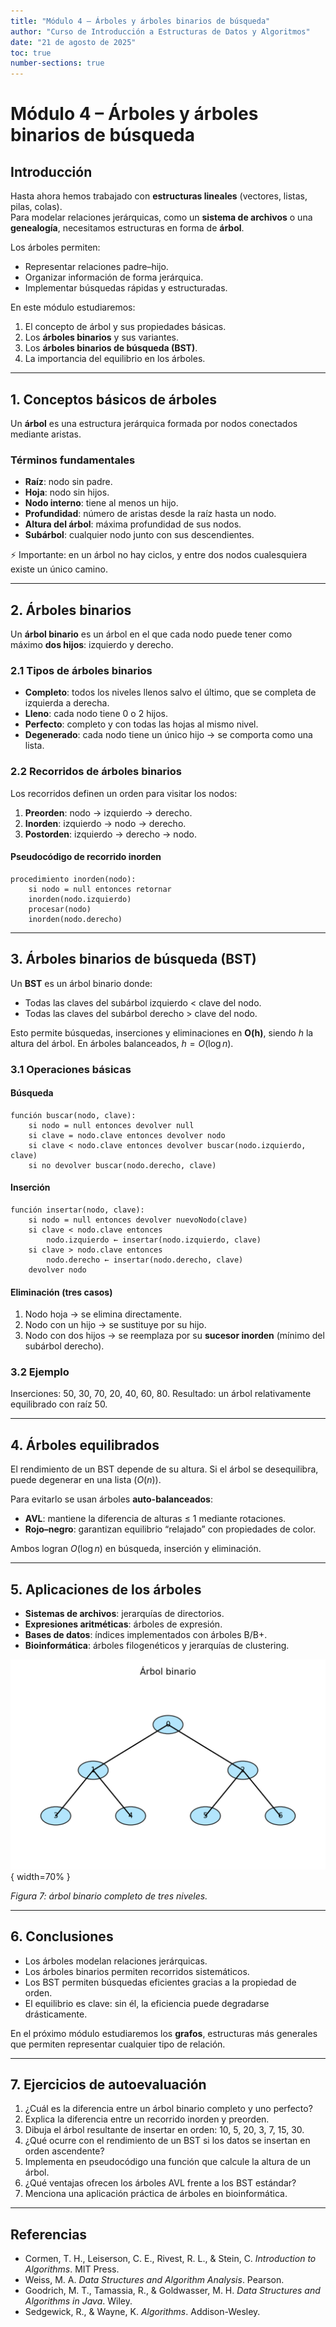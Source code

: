```yaml
---
title: "Módulo 4 – Árboles y árboles binarios de búsqueda"
author: "Curso de Introducción a Estructuras de Datos y Algoritmos"
date: "21 de agosto de 2025"
toc: true
number-sections: true
---
```


# Módulo 4 – Árboles y árboles binarios de búsqueda

## Introducción

Hasta ahora hemos trabajado con **estructuras lineales** (vectores, listas, pilas, colas).  
Para modelar relaciones jerárquicas, como un **sistema de archivos** o una **genealogía**, necesitamos estructuras en forma de **árbol**.  

Los árboles permiten:  
- Representar relaciones padre–hijo.  
- Organizar información de forma jerárquica.  
- Implementar búsquedas rápidas y estructuradas.  

En este módulo estudiaremos:  
1. El concepto de árbol y sus propiedades básicas.  
2. Los **árboles binarios** y sus variantes.  
3. Los **árboles binarios de búsqueda (BST)**.  
4. La importancia del equilibrio en los árboles.  

---

## 1. Conceptos básicos de árboles

Un **árbol** es una estructura jerárquica formada por nodos conectados mediante aristas.  

### Términos fundamentales

- **Raíz**: nodo sin padre.  
- **Hoja**: nodo sin hijos.  
- **Nodo interno**: tiene al menos un hijo.  
- **Profundidad**: número de aristas desde la raíz hasta un nodo.  
- **Altura del árbol**: máxima profundidad de sus nodos.  
- **Subárbol**: cualquier nodo junto con sus descendientes.  

⚡ Importante: en un árbol no hay ciclos, y entre dos nodos cualesquiera existe un único camino.

---

## 2. Árboles binarios

Un **árbol binario** es un árbol en el que cada nodo puede tener como máximo **dos hijos**: izquierdo y derecho.

### 2.1 Tipos de árboles binarios

- **Completo**: todos los niveles llenos salvo el último, que se completa de izquierda a derecha.  
- **Lleno**: cada nodo tiene 0 o 2 hijos.  
- **Perfecto**: completo y con todas las hojas al mismo nivel.  
- **Degenerado**: cada nodo tiene un único hijo → se comporta como una lista.  

### 2.2 Recorridos de árboles binarios

Los recorridos definen un orden para visitar los nodos:

1. **Preorden**: nodo → izquierdo → derecho.  
2. **Inorden**: izquierdo → nodo → derecho.  
3. **Postorden**: izquierdo → derecho → nodo.  

#### Pseudocódigo de recorrido inorden

```text
procedimiento inorden(nodo):
    si nodo = null entonces retornar
    inorden(nodo.izquierdo)
    procesar(nodo)
    inorden(nodo.derecho)
```

---

## 3. Árboles binarios de búsqueda (BST)

Un **BST** es un árbol binario donde:

* Todas las claves del subárbol izquierdo < clave del nodo.
* Todas las claves del subárbol derecho > clave del nodo.

Esto permite búsquedas, inserciones y eliminaciones en **O(h)**, siendo *h* la altura del árbol.
En árboles balanceados, $h = O(\log n)$.

### 3.1 Operaciones básicas

#### Búsqueda

```text
función buscar(nodo, clave):
    si nodo = null entonces devolver null
    si clave = nodo.clave entonces devolver nodo
    si clave < nodo.clave entonces devolver buscar(nodo.izquierdo, clave)
    si no devolver buscar(nodo.derecho, clave)
```

#### Inserción

```text
función insertar(nodo, clave):
    si nodo = null entonces devolver nuevoNodo(clave)
    si clave < nodo.clave entonces
        nodo.izquierdo ← insertar(nodo.izquierdo, clave)
    si clave > nodo.clave entonces
        nodo.derecho ← insertar(nodo.derecho, clave)
    devolver nodo
```

#### Eliminación (tres casos)

1. Nodo hoja → se elimina directamente.
2. Nodo con un hijo → se sustituye por su hijo.
3. Nodo con dos hijos → se reemplaza por su **sucesor inorden** (mínimo del subárbol derecho).

### 3.2 Ejemplo

Inserciones: 50, 30, 70, 20, 40, 60, 80.
Resultado: un árbol relativamente equilibrado con raíz 50.

---

## 4. Árboles equilibrados

El rendimiento de un BST depende de su altura.
Si el árbol se desequilibra, puede degenerar en una lista ($O(n)$).

Para evitarlo se usan árboles **auto-balanceados**:

* **AVL**: mantiene la diferencia de alturas ≤ 1 mediante rotaciones.
* **Rojo–negro**: garantizan equilibrio “relajado” con propiedades de color.

Ambos logran $O(\log n)$ en búsqueda, inserción y eliminación.

---

## 5. Aplicaciones de los árboles

* **Sistemas de archivos**: jerarquías de directorios.
* **Expresiones aritméticas**: árboles de expresión.
* **Bases de datos**: índices implementados con árboles B/B+.
* **Bioinformática**: árboles filogenéticos y jerarquías de clustering.

![Árbol binario](../images/binary_tree.png){ width=70% }

*Figura 7: árbol binario completo de tres niveles.*

---

## 6. Conclusiones

* Los árboles modelan relaciones jerárquicas.
* Los árboles binarios permiten recorridos sistemáticos.
* Los BST permiten búsquedas eficientes gracias a la propiedad de orden.
* El equilibrio es clave: sin él, la eficiencia puede degradarse drásticamente.

En el próximo módulo estudiaremos los **grafos**, estructuras más generales que permiten representar cualquier tipo de relación.

---

## 7. Ejercicios de autoevaluación

1. ¿Cuál es la diferencia entre un árbol binario completo y uno perfecto?
2. Explica la diferencia entre un recorrido inorden y preorden.
3. Dibuja el árbol resultante de insertar en orden: 10, 5, 20, 3, 7, 15, 30.
4. ¿Qué ocurre con el rendimiento de un BST si los datos se insertan en orden ascendente?
5. Implementa en pseudocódigo una función que calcule la altura de un árbol.
6. ¿Qué ventajas ofrecen los árboles AVL frente a los BST estándar?
7. Menciona una aplicación práctica de árboles en bioinformática.

---

## Referencias

* Cormen, T. H., Leiserson, C. E., Rivest, R. L., & Stein, C. *Introduction to Algorithms*. MIT Press.
* Weiss, M. A. *Data Structures and Algorithm Analysis*. Pearson.
* Goodrich, M. T., Tamassia, R., & Goldwasser, M. H. *Data Structures and Algorithms in Java*. Wiley.
* Sedgewick, R., & Wayne, K. *Algorithms*. Addison-Wesley.